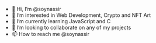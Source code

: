 - 👋 Hi, I’m @soynassir
- 👀 I’m interested in Web Development, Crypto and NFT Art
- 🌱 I’m currently learning JavaScript and C
- 💞️ I’m looking to collaborate on any of my projects
- 📫 How to reach me @soynassir

<!---
soynassir/soynassir is a ✨ special ✨ repository because its `README.md` (this file) appears on your GitHub profile.
You can click the Preview link to take a look at your changes.
--->
